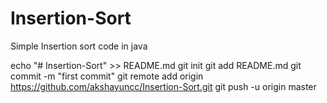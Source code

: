 # Insertion-Sort
Simple Insertion sort code in java

echo "# Insertion-Sort" >> README.md
git init
git add README.md
git commit -m "first commit"
git remote add origin https://github.com/akshayuncc/Insertion-Sort.git
git push -u origin master

